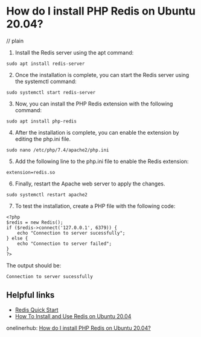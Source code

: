 # How do I install PHP Redis on Ubuntu 20.04?
// plain

1. Install the Redis server using the apt command:
```
sudo apt install redis-server
```
2. Once the installation is complete, you can start the Redis server using the systemctl command:
```
sudo systemctl start redis-server
```
3. Now, you can install the PHP Redis extension with the following command:
```
sudo apt install php-redis
```
4. After the installation is complete, you can enable the extension by editing the php.ini file.
```
sudo nano /etc/php/7.4/apache2/php.ini
```
5. Add the following line to the php.ini file to enable the Redis extension:
```
extension=redis.so
```
6. Finally, restart the Apache web server to apply the changes.
```
sudo systemctl restart apache2
```
7. To test the installation, create a PHP file with the following code:
```
<?php
$redis = new Redis();
if ($redis->connect('127.0.0.1', 6379)) {
    echo "Connection to server sucessfully";
} else {
    echo "Connection to server failed";
}
?>
```
The output should be:
```
Connection to server sucessfully
```

## Helpful links

- [Redis Quick Start](https://redis.io/topics/quickstart)
- [How To Install and Use Redis on Ubuntu 20.04](https://www.digitalocean.com/community/tutorials/how-to-install-and-use-redis-on-ubuntu-20-04)

onelinerhub: [How do I install PHP Redis on Ubuntu 20.04?](https://onelinerhub.com/predis/how-do-i-install-php-redis-on-ubuntu------)